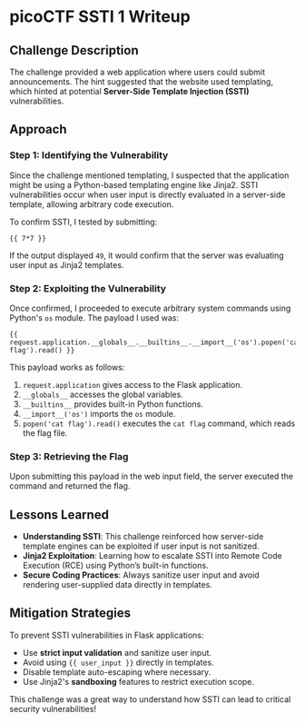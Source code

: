 # picoCTF SSTI 1 Writeup

## Challenge Description
The challenge provided a web application where users could submit announcements. The hint suggested that the website used templating, which hinted at potential **Server-Side Template Injection (SSTI)** vulnerabilities.

## Approach

### Step 1: Identifying the Vulnerability
Since the challenge mentioned templating, I suspected that the application might be using a Python-based templating engine like Jinja2. SSTI vulnerabilities occur when user input is directly evaluated in a server-side template, allowing arbitrary code execution.

To confirm SSTI, I tested by submitting:
```jinja
{{ 7*7 }}
```
If the output displayed `49`, it would confirm that the server was evaluating user input as Jinja2 templates.

### Step 2: Exploiting the Vulnerability
Once confirmed, I proceeded to execute arbitrary system commands using Python's `os` module. The payload I used was:
```jinja
{{ request.application.__globals__.__builtins__.__import__('os').popen('cat flag').read() }}
```
This payload works as follows:
1. `request.application` gives access to the Flask application.
2. `__globals__` accesses the global variables.
3. `__builtins__` provides built-in Python functions.
4. `__import__('os')` imports the `os` module.
5. `popen('cat flag').read()` executes the `cat flag` command, which reads the flag file.

### Step 3: Retrieving the Flag
Upon submitting this payload in the web input field, the server executed the command and returned the flag.

## Lessons Learned
- **Understanding SSTI**: This challenge reinforced how server-side template engines can be exploited if user input is not sanitized.
- **Jinja2 Exploitation**: Learning how to escalate SSTI into Remote Code Execution (RCE) using Python’s built-in functions.
- **Secure Coding Practices**: Always sanitize user input and avoid rendering user-supplied data directly in templates.

## Mitigation Strategies
To prevent SSTI vulnerabilities in Flask applications:
- Use **strict input validation** and sanitize user input.
- Avoid using `{{ user_input }}` directly in templates.
- Disable template auto-escaping where necessary.
- Use Jinja2's **sandboxing** features to restrict execution scope.

This challenge was a great way to understand how SSTI can lead to critical security vulnerabilities!

